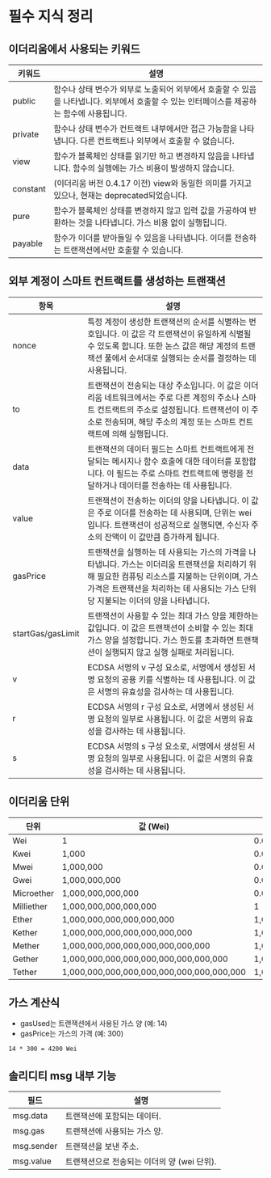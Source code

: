 # 필수 지식 정리
## 이더리움에서 사용되는 키워드
| 키워드   | 설명                                                                                                                                      |
| -------- | ----------------------------------------------------------------------------------------------------------------------------------------- |
| public   | 함수나 상태 변수가 외부로 노출되어 외부에서 호출할 수 있음을 나타냅니다. 외부에서 호출할 수 있는 인터페이스를 제공하는 함수에 사용됩니다. |
| private  | 함수나 상태 변수가 컨트랙트 내부에서만 접근 가능함을 나타냅니다. 다른 컨트랙트나 외부에서 호출할 수 없습니다.                             |
| view     | 함수가 블록체인 상태를 읽기만 하고 변경하지 않음을 나타냅니다. 함수의 실행에는 가스 비용이 발생하지 않습니다.                             |
| constant | (이더리움 버전 0.4.17 이전) view와 동일한 의미를 가지고 있으나, 현재는 deprecated되었습니다.                                              |
| pure     | 함수가 블록체인 상태를 변경하지 않고 입력 값을 가공하여 반환하는 것을 나타냅니다. 가스 비용 없이 실행됩니다.                              |
| payable  | 함수가 이더를 받아들일 수 있음을 나타냅니다. 이더를 전송하는 트랜잭션에서만 호출할 수 있습니다.                                           |

## 외부 계정이 스마트 컨트랙트를 생성하는 트랜잭션
| 항목               | 설명                                                                                                                                                                                                                                                                                     |
|--------------------|------------------------------------------------------------------------------------------------------------------------------------------------------------------------------------------------------------------------------------------------------------------------------------------|
| nonce              | 특정 계정이 생성한 트랜잭션의 순서를 식별하는 번호입니다. 이 값은 각 트랜잭션이 유일하게 식별될 수 있도록 합니다. 또한 논스 값은 해당 계정의 트랜잭션 풀에서 순서대로 실행되는 순서를 결정하는 데 사용됩니다.                                                                       |
| to                 | 트랜잭션이 전송되는 대상 주소입니다. 이 값은 이더리움 네트워크에서는 주로 다른 계정의 주소나 스마트 컨트랙트의 주소로 설정됩니다. 트랜잭션이 이 주소로 전송되며, 해당 주소의 계정 또는 스마트 컨트랙트에 의해 실행됩니다.                                                 |
| data               | 트랜잭션의 데이터 필드는 스마트 컨트랙트에게 전달되는 메시지나 함수 호출에 대한 데이터를 포함합니다. 이 필드는 주로 스마트 컨트랙트에 명령을 전달하거나 데이터를 전송하는 데 사용됩니다.                                                                                     |
| value              | 트랜잭션이 전송하는 이더의 양을 나타냅니다. 이 값은 주로 이더를 전송하는 데 사용되며, 단위는 wei입니다. 트랜잭션이 성공적으로 실행되면, 수신자 주소의 잔액이 이 값만큼 증가하게 됩니다.                                                                                    |
| gasPrice           | 트랜잭션을 실행하는 데 사용되는 가스의 가격을 나타냅니다. 가스는 이더리움 트랜잭션을 처리하기 위해 필요한 컴퓨팅 리소스를 지불하는 단위이며, 가스 가격은 트랜잭션을 처리하는 데 사용되는 가스 단위당 지불되는 이더의 양을 나타냅니다.                                                   |
| startGas/gasLimit | 트랜잭션이 사용할 수 있는 최대 가스 양을 제한하는 값입니다. 이 값은 트랜잭션이 소비할 수 있는 최대 가스 양을 설정합니다. 가스 한도를 초과하면 트랜잭션이 실행되지 않고 실행 실패로 처리됩니다.                                                                 |
| v                  | ECDSA 서명의 v 구성 요소로, 서명에서 생성된 서명 요청의 공용 키를 식별하는 데 사용됩니다. 이 값은 서명의 유효성을 검사하는 데 사용됩니다.                                                                                                                                                   |
| r                  | ECDSA 서명의 r 구성 요소로, 서명에서 생성된 서명 요청의 일부로 사용됩니다. 이 값은 서명의 유효성을 검사하는 데 사용됩니다.                                                                                                                                                              |
| s                  | ECDSA 서명의 s 구성 요소로, 서명에서 생성된 서명 요청의 일부로 사용됩니다. 이 값은 서명의 유효성을 검사하는 데 사용됩니다.                                                                                                                                                              |

## 이더리움 단위
| 단위       | 값 (Wei)             | 값 (Ether)                |
|------------|----------------------|---------------------------|
| Wei        | 1                    | 0.000000000000000001     |
| Kwei       | 1,000                | 0.000000000000001        |
| Mwei       | 1,000,000            | 0.000000001               |
| Gwei       | 1,000,000,000        | 0.000001                  |
| Microether | 1,000,000,000,000    | 0.001                     |
| Milliether | 1,000,000,000,000,000| 1                         |
| Ether      | 1,000,000,000,000,000,000| 1,000                   |
| Kether     | 1,000,000,000,000,000,000,000| 1,000,000               |
| Mether     | 1,000,000,000,000,000,000,000,000| 1,000,000,000          |
| Gether     | 1,000,000,000,000,000,000,000,000,000| 1,000,000,000,000    |
| Tether     | 1,000,000,000,000,000,000,000,000,000,000| 1,000,000,000,000,000|

## 가스 계산식
- gasUsed는 트랜잭션에서 사용된 가스 양 (예: 14)
- gasPrice는 가스의 가격 (예: 300)
```
14 * 300 = 4200 Wei
```

## 솔리디티 msg 내부 기능
| 필드   | 설명                                       |
|--------|--------------------------------------------|
| msg.data   | 트랜잭션에 포함되는 데이터.                 |
| msg.gas    | 트랜잭션에 사용되는 가스 양.                |
| msg.sender | 트랜잭션을 보낸 주소.                      |
| msg.value  | 트랜잭션으로 전송되는 이더의 양 (wei 단위). |